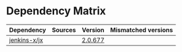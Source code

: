 # Dependency Matrix

Dependency | Sources | Version | Mismatched versions
---------- | ------- | ------- | -------------------
[jenkins-x/jx](https://github.com/jenkins-x/jx.git) |  | [2.0.677](https://github.com/jenkins-x/jx/releases/tag/v2.0.677) | 
